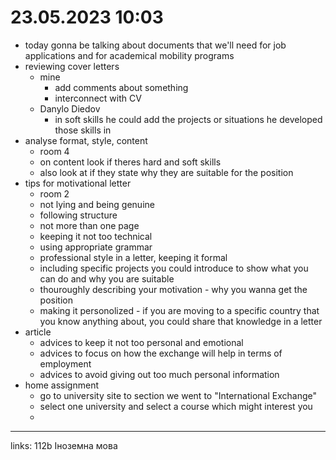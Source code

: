 # 23.05.2023 10:03

- today gonna be talking about documents that we'll need for job applications and for academical mobility programs
- reviewing cover letters
  - mine
    - add comments about something
    - interconnect with CV
  - Danylo Diedov
    - in soft skills he could add the projects or situations he developed those skills in
- analyse format, style, content
  - room 4
  - on content look if theres hard and soft skills
  - also look at if they state why they are suitable for the position
- tips for motivational letter
  - room 2
  - not lying and being genuine
  - following structure
  - not more than one page
  - keeping it not too technical
  - using appropriate grammar
  - professional style in a letter, keeping it formal
  - including specific projects you could introduce to show what you can do and why you are suitable
  - thouroughly describing your motivation - why you wanna get the position
  - making it personolized - if you are moving to a specific country that you know anything about, you could share that knowledge in a letter
- article
  - advices to keep it not too personal and emotional
  - advices to focus on how the exchange will help in terms of employment
  - advices to avoid giving out too much personal information
- home assignment
  - go to university site to section we went to "International Exchange"
  - select one university and select a course which might interest you
  -






---

links: 112b Іноземна мова

